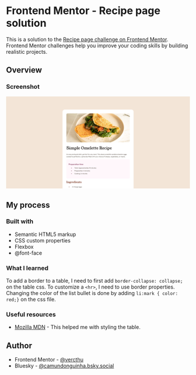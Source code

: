 # Frontend Mentor - Recipe page solution

This is a solution to the [Recipe page challenge on Frontend Mentor](https://www.frontendmentor.io/challenges/recipe-page-KiTsR8QQKm). Frontend Mentor challenges help you improve your coding skills by building realistic projects. 

## Overview

### Screenshot

![](./screenshot.png)

## My process

### Built with

- Semantic HTML5 markup
- CSS custom properties
- Flexbox
- @font-face

### What I learned

To add a border to a table, I need to first add `border-collapse: collapse;` on the table css. To customize a `<hr>`, I need to use border properties. Changing the color of the list bullet is done by adding `li:mark { color: red;}` on the css file.

### Useful resources

- [Mozilla MDN](https://developer.mozilla.org/en-US/) - This helped me with styling the table.

## Author

- Frontend Mentor - [@vercthu](https://www.frontendmentor.io/profile/vercthu)
- Bluesky - [@camundonguinha.bsky.social](https://bsky.app/profile/camundonguinha.bsky.social)
